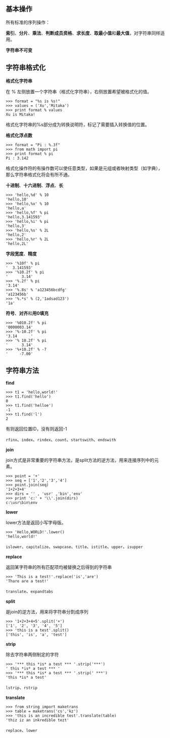 ## 基本操作

所有标准的序列操作：

​	**索引**、**分片**、**乘法**、**判断成员资格**、**求长度**、**取最小值**和**最大值**，对字符串同样适用。

**字符串不可变**

## 字符串格式化

**格式化字符串**

在 % 左侧放置一个字符串（格式化字符串），右侧放置希望被格式化的值。

``` shell
>>> format = "%s is %s!"
>>> values = ('Xu','Mitaka')
>>> print format % values
Xu is Mitaka!
```

格式化字符串的%s部分成为转换说明符，标记了需要插入转换值的位置。

**格式化浮点数**

``` shell
>>> format = "Pi : %.3f"
>>> from math import pi
>>> print format % pi
Pi : 3.142
```

格式化操作符的有操作数可以使任意类型，如果是元组或者映射类型（如字典），那么字符串格式化将会有所不通。

**十进制**、**十六进制**、**浮点**、**长**

``` shell
>>> 'hello,%d' % 10
'hello,10'
>>> 'hello,%x' % 10
'hello,a'
>>> 'hello,%f' % pi
'hello,3.141593'
>>> 'hello,%i' % pi
'hello,3'
>>> 'hello,%s' % 2L
'hello,2'
>>> 'hello,%r' % 2L
'hello,2L'
```

**字段宽度**、**精度**

``` shell
>>> '%10f' % pi
'  3.141593'
>>> '%10.2f' % pi
'      3.14'
>>> '%.2f' % pi
'3.14'
>>> '%.8s' % 'a123456bcdfg'
'a123456b'
>>> '%.*s' % (2,'1adsad123')
'1a'
```

**符号**、**对齐**和**用0填充**

``` shell
>>> '%010.2f' % pi
'0000003.14'
>>> '%-10.2f' % pi
'3.14      '
>>> '% 10.2f' % pi
'      3.14'
>>> '%+10.2f' % -7
'     -7.00'
```

## 字符串方法

**find**

``` shell
>>> t1 = 'hello,world!'
>>> t1.find('hello')
0
>>> t1.find('helloe')
-1
>>> t1.find('l')
2
```

有则返回位置ID，没有则返回-1 

`rfinx`、`index`、`rindex`、`count`、`startswith`、`endswith`

**join**

join方式是非常重要的字符串方法，是split方法的逆方法，用来连接序列中的元素。

``` shell
>>> point = '+'
>>> seq = ['1','2','3','4']
>>> point.join(seq)
'1+2+3+4'
>>> dirs = '' , 'usr' ,'bin','env'
>>> print 'c:' + '\\'.join(dirs)
c:\usr\bin\env
```

**lower**

lower方法是返回小写字母版。

``` shell
>>> 'Hello,WORLD!'.lower()
'hello,world!'
```

`islower`、`capitalize`、`swapcase`、`title`、`istitle`、`upper`、`isupper`

**replace**

返回某字符串的所有匹配项均被替换之后得到的字符串

``` shell
>>> 'This is a test!'.replace('is','are')
'Thare are a test!'
```

`translate`、`expandtabs`

**split**

是join的逆方法，用来将字符串分割成序列

``` shell
>>> '1+2+3+4+5'.split('+')
['1', '2', '3', '4', '5']
>>> 'this is a test'.split()
['this', 'is', 'a', 'test']
```

**strip**

除去字符串两侧制定的字符

``` shell
>>> '*** this *is* a test *** '.strip('***')
' this *is* a test *** '
>>> '*** this *is* a test *** '.strip(' ***')
'this *is* a test'
```

`lstrip`、`rstrip`

**translate**

``` shell
>>> from string import maketrans
>>> table = maketrans('cs','kz')
>>> 'this is an incredible test'.translate(table)
'thiz iz an inkredible tezt'
```

`replace`、`lower`



































































































































































